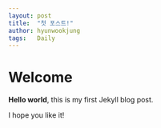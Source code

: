 ```yaml
---
layout: post
title:  "첫 포스트!"
author: hyunwookjung
tags:   Daily
---
```


# Welcome

**Hello world**, this is my first Jekyll blog post.

I hope you like it!
